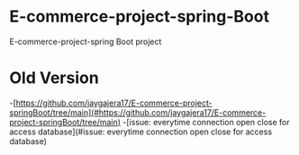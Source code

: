 # E-commerce-project-spring-Boot
E-commerce-project-spring Boot project
# Old Version 
-[https://github.com/jaygajera17/E-commerce-project-springBoot/tree/main](#https://github.com/jaygajera17/E-commerce-project-springBoot/tree/main)
-[issue: everytime connection open close for access database](#issue: everytime connection open close for access database)


